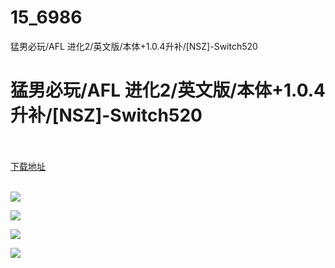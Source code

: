 # 15_6986
猛男必玩/AFL 进化2/英文版/本体+1.0.4升补/[NSZ]-Switch520
# 猛男必玩/AFL 进化2/英文版/本体+1.0.4升补/[NSZ]-Switch520
 <br/></br>
[下载地址](https://www.switch520.cc/article/6986 "下载地址")
<br/></br>

<p><span><strong><img src="https://www.switch520.cc/muke_img/upload_art_editor_20201028-1_098d365f6b2d499a05b41faed90430ec.jpg"></strong></span></p>
<p><span><strong><img src="https://www.switch520.cc/muke_img/upload_art_editor_20201028-1_ffafe10d36323ba1b21185be2375328c.jpg"></strong></span></p>
<p><span><strong><img src="https://www.switch520.cc/muke_img/upload_art_editor_20201028-1_06ee4305ee18e02d19fa08ac846296e6.jpg"></strong></span></p>
<p><span><strong><img src="https://www.switch520.cc/muke_img/upload_art_editor_20201028-1_8529b6d7286a55ad2516c6dad0acf67c.jpg"></strong></span></p>
<p></p>
